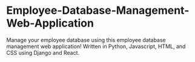 # Employee-Database-Management-Web-Application
Manage your employee database using this employee database management web application! Written in Python, Javascript, HTML, and CSS using Django and React.
